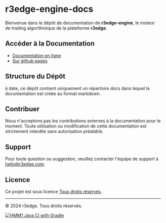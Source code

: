 # r3edge-engine-docs

Bienvenue dans le dépôt de documentation de **r3edge-engine**, le moteur de trading algorithmique de la plateforme **r3edge**.

## Accéder à la Documentation

- [Documentation en ligne](docs/index.md)
- [Sur github pages](https://dsissoko.github.io/r3edge-engine-docs/)

## Structure du Dépôt

à date, ce dépôt contient uniquement un répertoire docs dans lequel la documentation est créée au format markdown.

## Contribuer

Nous n'acceptons pas les contributions externes à la documentation pour le moment. Toute utilisation ou modification de cette documentation est strictement interdite sans autorisation préalable.

## Support

Pour toute question ou suggestion, veuillez contacter l'équipe de support à [hello@r3edge.com](mailto:hello@r3edge.com).

## Licence

Ce projet est sous licence [Tous droits réservés](LICENSE).

---
© 2024 r3edge. Tous droits réservés.

[![HMM1 Java CI with Gradle](https://github.com/dsissoko/r3edge-engine-docs/actions/workflows/gradle-hmmtest1-build.yml/badge.svg?branch=main)](https://github.com/dsissoko/r3edge-engine-docs/actions/workflows/gradle-hmmtest1-build.yml)